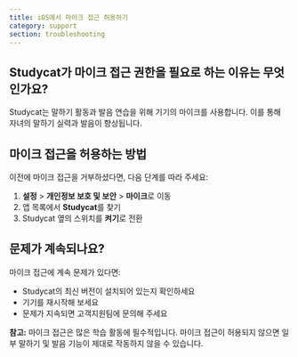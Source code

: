 ```yaml
---
title: iOS에서 마이크 접근 허용하기
category: support 
section: troubleshooting
---
```

## Studycat가 마이크 접근 권한을 필요로 하는 이유는 무엇인가요?

Studycat는 말하기 활동과 발음 연습을 위해 기기의 마이크를 사용합니다. 이를 통해 자녀의 말하기 실력과 발음이 향상됩니다.

## 마이크 접근을 허용하는 방법

이전에 마이크 접근을 거부하셨다면, 다음 단계를 따라 주세요:

1. **설정** > **개인정보 보호 및 보안** > **마이크**로 이동
2. 앱 목록에서 **Studycat**를 찾기
3. Studycat 옆의 스위치를 **켜기**로 전환

## 문제가 계속되나요?

마이크 접근에 계속 문제가 있다면:

* Studycat의 최신 버전이 설치되어 있는지 확인하세요
* 기기를 재시작해 보세요 
* 문제가 지속되면 고객지원팀에 문의해 주세요

**참고:** 마이크 접근은 많은 학습 활동에 필수적입니다. 마이크 접근이 허용되지 않으면 일부 말하기 및 발음 기능이 제대로 작동하지 않을 수 있습니다.